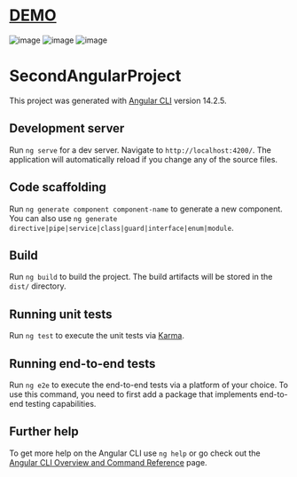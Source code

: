 # [DEMO](https://heorhiipluhovyi.github.io/RecipeProject)

![image](https://user-images.githubusercontent.com/95225321/217420200-71276cd5-c5b6-4af9-9b10-dbf209c25e56.png)
![image](https://user-images.githubusercontent.com/95225321/217420051-07432dfb-b387-46dc-93e2-c2f065bbdac3.png)
![image](https://user-images.githubusercontent.com/95225321/217420092-dc230afa-96b0-48ad-89c3-9cde40ccdf8e.png)

# SecondAngularProject

This project was generated with [Angular CLI](https://github.com/angular/angular-cli) version 14.2.5.

## Development server

Run `ng serve` for a dev server. Navigate to `http://localhost:4200/`. The application will automatically reload if you change any of the source files.

## Code scaffolding

Run `ng generate component component-name` to generate a new component. You can also use `ng generate directive|pipe|service|class|guard|interface|enum|module`.

## Build

Run `ng build` to build the project. The build artifacts will be stored in the `dist/` directory.

## Running unit tests

Run `ng test` to execute the unit tests via [Karma](https://karma-runner.github.io).

## Running end-to-end tests

Run `ng e2e` to execute the end-to-end tests via a platform of your choice. To use this command, you need to first add a package that implements end-to-end testing capabilities.

## Further help

To get more help on the Angular CLI use `ng help` or go check out the [Angular CLI Overview and Command Reference](https://angular.io/cli) page.

